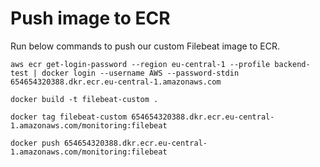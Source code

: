 # Push image to ECR
Run below commands to push our custom Filebeat image to ECR.
```
aws ecr get-login-password --region eu-central-1 --profile backend-test | docker login --username AWS --password-stdin 654654320388.dkr.ecr.eu-central-1.amazonaws.com
```

```
docker build -t filebeat-custom .
```

```
docker tag filebeat-custom 654654320388.dkr.ecr.eu-central-1.amazonaws.com/monitoring:filebeat
```

```
docker push 654654320388.dkr.ecr.eu-central-1.amazonaws.com/monitoring:filebeat
```
